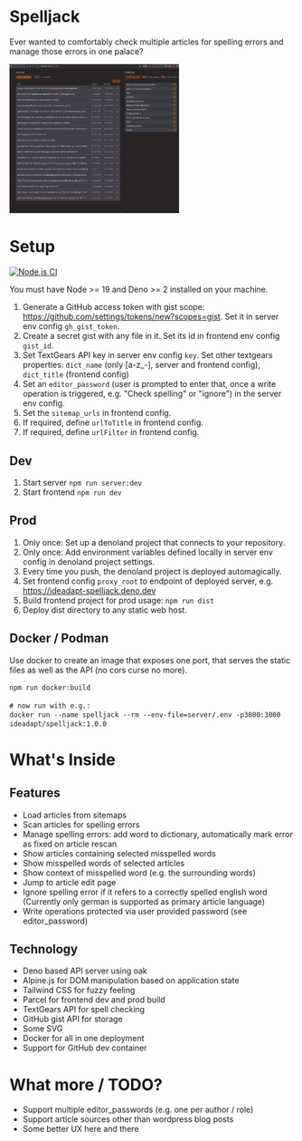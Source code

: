 # Spelljack

Ever wanted to comfortably check multiple articles for spelling errors and manage those errors in one palace?

<img src="https://github.com/ideadapt/spelljack/raw/main/doc/spelljack.png" width="300">

# Setup

[![Node.js CI](https://github.com/ideadapt/spelljack/actions/workflows/test.yml/badge.svg)](https://github.com/ideadapt/spelljack/actions/workflows/test.yml)

You must have Node >= 19 and Deno >= 2 installed on your machine.

1. Generate a GitHub access token with gist scope: https://github.com/settings/tokens/new?scopes=gist.
   Set it in server env config `gh_gist_token`.
1. Create a secret gist with any file in it. Set its id in frontend env config `gist_id`.
1. Set TextGears API key in server env config `key`. Set other textgears properties: 
   `dict_name` (only [a-z_-], server and frontend config), `dict_title` (frontend config)
1. Set an `editor_password` (user is prompted to enter that, once a write operation is triggered, e.g. "Check spelling" or "ignore") in the server env config.
1. Set the `sitemap_urls` in frontend config.
1. If required, define `urlToTitle` in frontend config.
1. If required, define `urlFilter` in frontend config.

## Dev

1. Start server `npm run server:dev`
1. Start frontend `npm run dev`

## Prod

1. Only once: Set up a denoland project that connects to your repository. 
1. Only once: Add environment variables defined locally in server env config in denoland project settings.
1. Every time you push, the denoland project is deployed automagically.
1. Set frontend config `proxy_root` to endpoint of deployed server, e.g. https://ideadapt-spelljack.deno.dev
1. Build frontend project for prod usage: `npm run dist`
1. Deploy dist directory to any static web host.

## Docker / Podman

Use docker to create an image that exposes one port, that serves the static files as well as the API (no cors curse no more).

```
npm run docker:build

# now run with e.g.:
docker run --name spelljack --rm --env-file=server/.env -p3000:3000 ideadapt/spelljack:1.0.0
```


# What's Inside

## Features

- Load articles from sitemaps
- Scan articles for spelling errors
- Manage spelling errors: add word to dictionary, automatically mark error as fixed on article rescan
- Show articles containing selected misspelled words
- Show misspelled words of selected articles
- Show context of misspelled word (e.g. the surrounding words)
- Jump to article edit page
- Ignore spelling error if it refers to a correctly spelled english word (Currently only german is supported as primary article language)
- Write operations protected via user provided password (see editor_password)

## Technology

- Deno based API server using oak
- Alpine.js for DOM manipulation based on application state
- Tailwind CSS for fuzzy feeling
- Parcel for frontend dev and prod build
- TextGears API for spell checking
- GitHub gist API for storage
- Some SVG
- Docker for all in one deployment
- Support for GitHub dev container


# What more / TODO?

- Support multiple editor_passwords (e.g. one per author / role)
- Support article sources other than wordpress blog posts
- Some better UX here and there